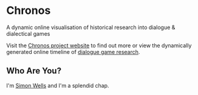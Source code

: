 Chronos
=======

A dynamic online visualisation of historical research into dialogue &amp; dialectical games

Visit the [Chronos project website] to find out more or view the dynamically generated online timeline of [dialogue game research].

Who Are You?
------------
I'm [Simon Wells] and I'm a splendid chap.


[Simon Wells]:http://www.simonwells.org
[Chronos project website]:http://siwells.github.com/Chronos/
[dialogue game research]:http://siwells.github.com/Chronos/viz.html
